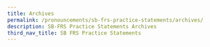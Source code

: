 ```yaml
---
title: Archives
permalink: /pronouncements/sb-frs-practice-statements/archives/
description: SB-FRS Practice Statements Archives
third_nav_title: SB FRS Practice Statements
---
```

